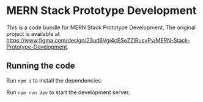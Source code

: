 
  # MERN Stack Prototype Development

  This is a code bundle for MERN Stack Prototype Development. The original project is available at https://www.figma.com/design/23ud6Vgi4cESeZZlRusyPv/MERN-Stack-Prototype-Development.

  ## Running the code

  Run `npm i` to install the dependencies.

  Run `npm run dev` to start the development server.
  